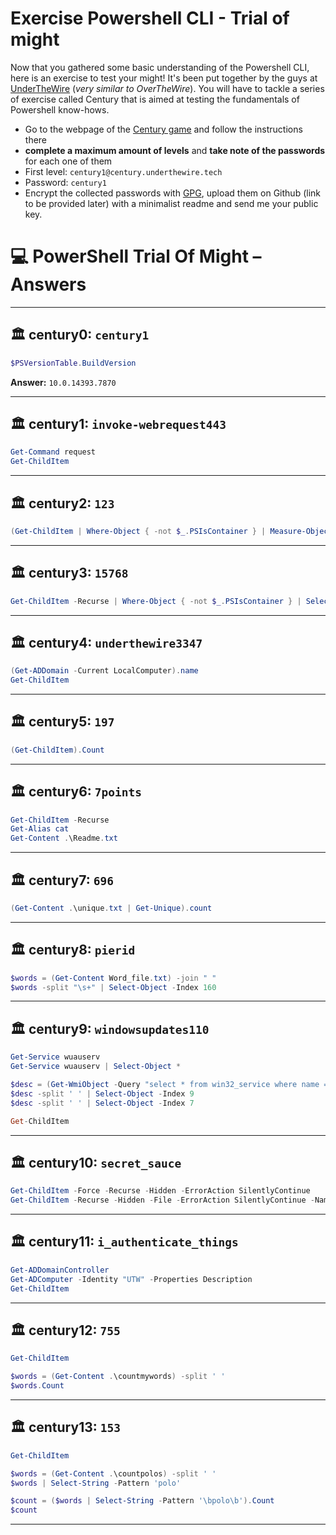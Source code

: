 # Exercise Powershell CLI - Trial of might

Now that you gathered some basic understanding of the Powershell CLI, here is an exercise to test your might! It's been put together by the guys at [UnderTheWire](https://underthewire.tech/) (_very similar to OverTheWire_). You will have to tackle a series of exercise called Century that is aimed at testing the fundamentals of Powershell know-hows.

- Go to the webpage of the [Century game](https://underthewire.tech/century) and follow the instructions there
- **complete a maximum amount of levels** and **take note of the passwords** for each one of them
- First level:  ```century1@century.underthewire.tech``` 
- Password: ```century1```
- Encrypt the collected passwords with [GPG](https://medium.com/meetcyber/gpg-encryption-a-comprehensive-guide-to-securing-data-transfers-b66e784d7889), upload them on Github (link to be provided later) with a minimalist readme and send me your public key. 

# 💻 PowerShell Trial Of Might – Answers

---

## 🏛️ century0: `century1`

```powershell
$PSVersionTable.BuildVersion
```

**Answer:** `10.0.14393.7870`

---

## 🏛️ century1: `invoke-webrequest443`

```powershell
Get-Command request
Get-ChildItem
```

---

## 🏛️ century2: `123`

```powershell
(Get-ChildItem | Where-Object { -not $_.PSIsContainer } | Measure-Object).Count
```

---

## 🏛️ century3: `15768`

```powershell
Get-ChildItem -Recurse | Where-Object { -not $_.PSIsContainer } | Select-Object -ExpandProperty Name
```

---

## 🏛️ century4: `underthewire3347`

```powershell
(Get-ADDomain -Current LocalComputer).name
Get-ChildItem
```

---

## 🏛️ century5: `197`

```powershell
(Get-ChildItem).Count
```

---

## 🏛️ century6: `7points`

```powershell
Get-ChildItem -Recurse
Get-Alias cat
Get-Content .\Readme.txt
```

---

## 🏛️ century7: `696`

```powershell
(Get-Content .\unique.txt | Get-Unique).count
```

---

## 🏛️ century8: `pierid`

```powershell
$words = (Get-Content Word_file.txt) -join " "
$words -split "\s+" | Select-Object -Index 160
```

---

## 🏛️ century9: `windowsupdates110`

```powershell
Get-Service wuauserv
Get-Service wuauserv | Select-Object *

$desc = (Get-WmiObject -Query "select * from win32_service where name = 'wuauserv'" | Select-Object *).Description
$desc -split ' ' | Select-Object -Index 9
$desc -split ' ' | Select-Object -Index 7

Get-ChildItem
```

---

## 🏛️ century10: `secret_sauce`

```powershell
Get-ChildItem -Force -Recurse -Hidden -ErrorAction SilentlyContinue
Get-ChildItem -Recurse -Hidden -File -ErrorAction SilentlyContinue -Name Desktop, Documents, Downloads, Favorites, Music, Videos
```

---

## 🏛️ century11: `i_authenticate_things`

```powershell
Get-ADDomainController
Get-ADComputer -Identity "UTW" -Properties Description
Get-ChildItem
```

---

## 🏛️ century12: `755`

```powershell
Get-ChildItem

$words = (Get-Content .\countmywords) -split ' '
$words.Count
```

---

## 🏛️ century13: `153`

```powershell
Get-ChildItem

$words = (Get-Content .\countpolos) -split ' '
$words | Select-String -Pattern 'polo'

$count = ($words | Select-String -Pattern '\bpolo\b').Count
$count
```

---